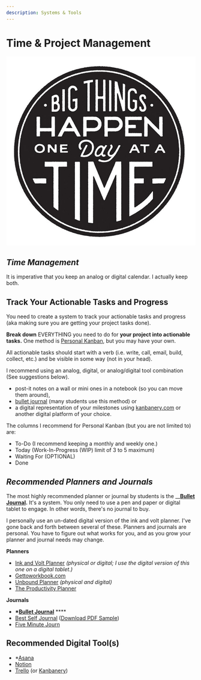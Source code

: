 ```yaml
---
description: Systems & Tools
---
```


# Time & Project Management

![Big Things Happen One Day At A Time llustration by Jolby from gettoworkbook](../.gitbook/assets/gettoworkbook_big-things-happen-one-day-at-a-time.jpg)

## _Time Management_

It is imperative that you keep an analog or digital calendar. I actually keep both.

## Track Your Actionable Tasks and Progress

You need to create a system to track your actionable tasks and progress \(aka making sure you are getting your project tasks done\).

**Break down** EVERYTHING you need to do for **your project into actionable tasks.** One method is [Personal Kanban](http://personalkanban.com/pk/personal-kanban-101/), but you may have your own.  
  
All actionable tasks should start with a verb \(i.e. write, call, email, build, collect, etc.\) and be visible in some way \(not in your head\).

I recommend using an analog, digital, or analog/digital tool combination \(See suggestions below\).

* post-it notes on a wall or mini ones in a notebook \(so you can move them around\),
* [bullet journal](https://bulletjournal.com/) \(many students use this method\) or
* a digital representation of your milestones using [kanbanery.com](http://kanbanery.com) or another digital platform of your choice.



The columns I recommend for Personal Kanban \(but you are not limited to\) are:

* To-Do \(I recommend keeping a monthly and weekly one.\)
* Today \(Work-In-Progress \(WIP\) limit of 3 to 5 maximum\)
* Waiting For \(OPTIONAL\)
* Done





## _Recommended Planners and Journals_

The most highly recommended planner or journal by students is the __[**Bullet Journal**](https://bulletjournal.com/)**.** It's a system. You only need to use a pen and paper or digital tablet to engage. In other words, there's no journal to buy.

I personally use an un-dated digital version of the ink and volt planner. I've gone back and forth between several of these. Planners and journals are personal. You have to figure out what works for you, and as you grow your planner and journal needs may change. 

**Planners**

* [Ink and Volt Planner](https://inkandvolt.com/product/volt-planner/) _\(physical or digital; I use the digital version of this one on a digital tablet.\)_
* [Gettoworkbook.com](https://www.gettoworkbook.com/photos) 
* [Unbound Planner](https://unboundplanner.com/collections/frontpage) _\(physical and digital\)_
* [The Productivity Planner](https://www.intelligentchange.com/products/the-productivity-planner)

**Journals**

* **\***[**Bullet Journal**](https://bulletjournal.com/) ****
* [Best Self Journal](https://bestself.co/products/self-journal) \([Download PDF Sample](http://teaching.polishedsolid.com/time-warrior/selfjournal.pdf)\)
* [Five Minute Journ](https://www.intelligentchange.com/products/the-five-minute-journal)

## Recommended Digital Tool\(s\)



* \*[Asana](https://asana.com/)
* [Notion](https://www.notion.so/)
* [Trello](https://trello.com/) \(or [Kanbanery](https://kanbanery.com/)\)

